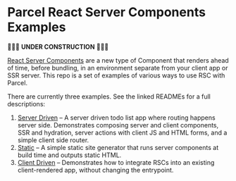 # Parcel React Server Components Examples

🚧🚧🚧 **UNDER CONSTRUCTION** 🚧🚧🚧 

[React Server Components](https://react.dev/reference/rsc/server-components) are a new type of Component that renders ahead of time, before bundling, in an environment separate from your client app or SSR server. This repo is a set of examples of various ways to use RSC with Parcel.

There are currently three examples. See the linked READMEs for a full descriptions:

1. [Server Driven](examples/server) – A server driven todo list app where routing happens server side. Demonstrates composing server and client components, SSR and hydration, server actions with client JS and HTML forms, and a simple client side router.
2. [Static](examples/static) – A simple static site generator that runs server components at build time and outputs static HTML.
3. [Client Driven](examples/client) – Demonstrates how to integrate RSCs into an existing client-rendered app, without changing the entrypoint. 
